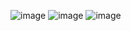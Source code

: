 ![image](https://github.com/artsamir/OrangeHRM-manualTesting/assets/155747719/1eda59fe-ccb6-4a89-8311-b44f1b199852)
![image](https://github.com/artsamir/OrangeHRM-manualTesting/assets/155747719/edfe9c68-c5fc-4ed9-8001-e269aa689136)
![image](https://github.com/artsamir/OrangeHRM-manualTesting/assets/155747719/527939d7-ccc7-4913-a8a4-9ec4b71e31c3)


